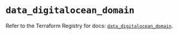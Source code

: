 # `data_digitalocean_domain`

Refer to the Terraform Registry for docs: [`data_digitalocean_domain`](https://registry.terraform.io/providers/digitalocean/digitalocean/2.48.2/docs/data-sources/domain).
